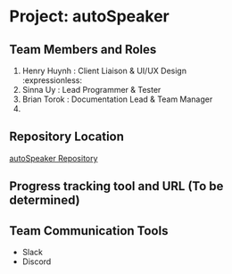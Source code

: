 # Project: autoSpeaker

## Team Members and Roles
<ol>
    <li>Henry Huynh : Client Liaison & UI/UX Design</li> :expressionless:
    <li>Sinna Uy : Lead Programmer & Tester</li>
    <li>Brian Torok : Documentation Lead & Team Manager</li>
    <li></li>    
</ol>

## Repository Location
[autoSpeaker Repository](https://github.com/soft-eng-practicum/autoSpeaker "autoSpeaker Repository")

## Progress tracking tool and URL (To be determined)

## Team Communication Tools
<ul>
    <li>Slack</li>
    <li>Discord</li>
</ul>